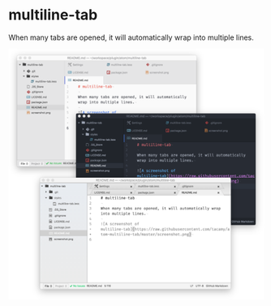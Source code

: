 # multiline-tab

When many tabs are opened, it will automatically wrap into multiple lines.

![A screenshot of multiline-tab](https://raw.githubusercontent.com/tacamy/atom-multiline-tab/master/screenshot.png)
